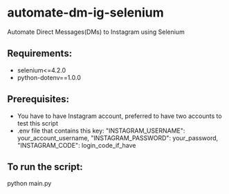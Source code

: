 # automate-dm-ig-selenium
Automate Direct Messages(DMs) to Instagram using Selenium

## Requirements:
- selenium<=4.2.0
- python-dotenv==1.0.0

## Prerequisites:
- You have to have Instagram account, preferred to have two accounts to test this script
- .env file that contains this key: "INSTAGRAM_USERNAME": your_account_username, "INSTAGRAM_PASSWORD": your_password, "INSTAGRAM_CODE": login_code_if_have

## To run the script:
python main.py

